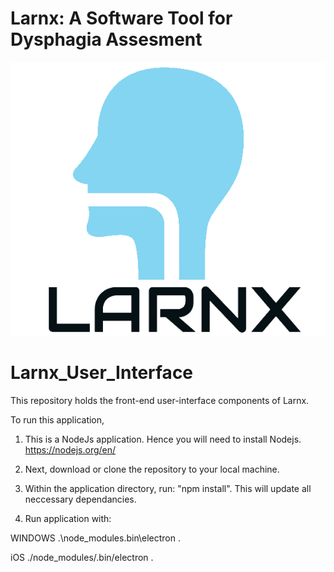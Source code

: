 # Larnx: A Software Tool for Dysphagia Assesment 
![alt text](https://github.com/Larnx/Larnx_Back_End/blob/master/logoTC.png)

# Larnx_User_Interface
This repository holds the front-end user-interface components of Larnx. 

To run this application,

1) This is a NodeJs application. Hence you will need to install Nodejs. 
https://nodejs.org/en/

2) Next, download or clone the repository to your local machine. 

3) Within the application directory, run: "npm install". This will update all neccessary dependancies. 

4) Run application with: 

WINDOWS     .\node_modules\.bin\electron .

iOS         ./node_modules/.bin/electron .
